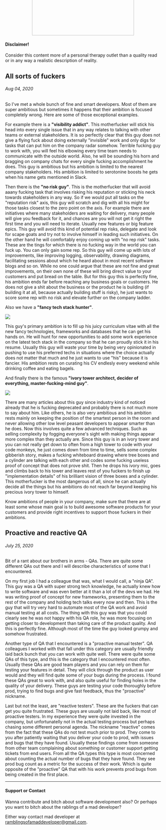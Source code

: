 <img
	src="mad_developer.png"
	width="330"
	height="190"
	style="margin-top: -10em; display: block; margin-left :auto; margin-right: auto; box-shadow: none;"/>

#### Disclaimer!
Consider this content more of a personal therapy outlet than a quality read or in any way a realistic description of
reality.

## All sorts of fuckers
###### Aug 04, 2020

So I've met a whole bunch of fine and smart developers.
Most of them are super ambitious but sometimes it happens that their ambition is focused completely wrong.
Here are some of those exceptional examples.

For example there is a **"visibility addict"**. This motherfucker will stick his head into every single issue that in any way relates to talking with other teams or external stakeholders. It is so perfectly clear that this guy does not give a flying fuck about doing externally "invisible" work and only digs for tasks that can put him on the company radar somehow.
Terrible fucking guy to work with, you will feel his elbowing every time team needs to communicate with the outside world. Also, he will be sounding his horn and bragging on company chats for every single fucking accomplishment he does. This guy is ambitious but his ambition is limited to the nearest company stakeholders. His ambition is limited to serotonine boosts he gets when his name gets mentioned in Slack.

Then there is the **"no risk guy"**.
This is the motherfucker that will avoid aaany fucking task that involves risking his reputation or sticking his neck towards stakeholders in any way.
So if we would put all tasks on the "reputation risk" axis, this guy will scratch and dig with all his might for those tasks closest to the zero point on the axis.
For example there are initiatives where many stakeholders are waiting for delivery, many people will give you feedback for it, and chances are you will not get it right the first time and you will need to iterate. Usually new features or big feature epics. This guy will avoid this kind of potential rep risks, delegate and look for scape goats and try not to involve himself in leading such initiatives. On the other hand he will comfortably enjoy coming up with "no rep risk" tasks. These are the tings for which there is no fucking way in the world you can fuck up. You can only gain some rep. So this guy will come up with lots of improvements, like improving logging, observability, drawing diagrams, facilitating sessions about which he heard about in most recent software blogs and so on. While no one could argue that these are not fine and great improvements, on their own none of these will bring direct value to your customers and put bread on the table. But for this guy this is perfectly fine, his ambition ends far before reaching any business goals or customers. He does not give a shit about the business or the product he is building (if building it at all, because actually building stuff is risky), he just wants to score some rep with no risk and elevate further on the company ladder.

Also we have a **"fancy tech stack hunter"**.

<img
	src="cv_curator.svg"
	style="display: block; margin-left :auto; margin-right: auto;"/>

This guy's primary ambition is to fill up his juicy curriculum vitae with all the new fancy technologies, frameworks and databases that he can get his hands on. He will hunt for new opportunities to add some work experience on the latest tech stack in the company so that he can proudly stick it in his resume. Usually this guy will waste your time by being very opinionated in pushing to use his preferred techs in situations where the choice actually does not matter that much and he just wants to use "his" because it is fancier. His ambition rests on curating his CV endlesly every weekend while drinking coffee and eating bagels.

And finally there is the famous **"ivory tower architect, decider of everything, master-fucking-mind guy"**.

<img
	src="ivory_tower.svg"
	style="display: block; margin-left :auto; margin-right: auto;"/>

There are many articles about this guy since industry kind of noticed already that he is fucking deprecated and probably there is not much more to say about him. Like others, he is also very ambitious and his ambition rests mainly on keeping the position of the smartest person in the room and never allowing other low level peasant developers to appear smarter than he does. Now this involves quite a few advanced techniques. Such as selling complexity by fogging everyone's sight with making things appear more complex than they actually are. Since this guy is in an ivory tower and you can not really get down to often from a high tower to code with your code monkeys, he just comes down from time to time, sells some complex gibberish story, makes a fucking whiteboard drawing where tree boxes and a cylinder are talking with each other and codes some fucking useless proof of concept that does not prove shit. Then he drops his ivory mic, goes and climbs back to his tower and leaves rest of you fuckers to finish up "implementation details" of his brilliant vision of three boxes and a cylinder. This motherfucker is the most dangerous of all, since he can actually decide all the things but his ambitions do not reach far beyond keeping his precious ivory tower to himself.

Know ambitions of people in your company, make sure that there are at least some whose main goal is to build awesome software products for your customers and provide right incentives to support those fuckers in their ambitions.

## Proactive and reactive QA
###### July 25, 2020

Bit of a rant about our brothers in arms - QAs. 
There are quite some different QAs out there and I will describe characteristics of some that I encountered.

On my first job I had a colleague that was, what I would call, a "ninja QA". This guy was a QA with super strong tech knowledge, he actually knew how to write software and was even better at it than a lot of the devs we had.
He was writing proof of concept for new frameworks, presenting them to the rest of the company and holding tech talks every now and then. This is the guy that will try very hard to automate most of the QA work and avoid manual testing at all costs. The thing with this guy was that you could clearly see he was not happy with his QA role, he was more focusing on getting closer to development than taking care of the product quality. And this is perfectly fine. Although most of the time the guy looked grumpy and somehow frustrated.

Another type of QA that I encountered is a "proactive manual tester". QA colleagues I worked with that fall under this category are usually friendly laid back bunch that you can work with quite well. There were quite some QAs of this type, and this is the category that I encountered most often. Usually these QAs are good team players and you can rely on them for testing your features in detail. They will click through the product as user would and they will find quite some of your bugs during the process. I found these QAs great to work with, and also quite useful for finding holes in the quality of your delivery. These guys are testing your code thoroughly before prod, trying to find bugs and give fast feedback, thus the "proactive" nickname.

Last but not the least, are "reactive testers". These are the fuckers that can get you quite frustrated. These guys are usually not laid back, like most of proactive testers. In my experience they were quite invested in the company, but unfortunatelly not in the actual testing process but perhaps chasing some different personal agenda. The nickname "reactive" comes from the fact that these QAs do not test much prior to prod. They come to you after patiently waiting that you deliver your code to prod, with issues and bugs that they have found. Usually these findings come from someone from other team complaining about something or customer support getting tickets from end users. From all the QA types this type is most concerned about counting the actual number of bugs that they have found. They see prod bug count as a metric for the success of their work. Which is quite opposite of the "proactive" QA that with his work prevents prod bugs from being created in the first place.

---

#### Support or Contact

Wanna contribute and bitch about software development also? Or perhaps you want to bitch about the rablings of a mad developer?

Either way contact mad developer at <a href="mailto:ramblingsofamaddeveloper@gmail.com">ramblingsofamaddeveloper@gmail.com</a>.
